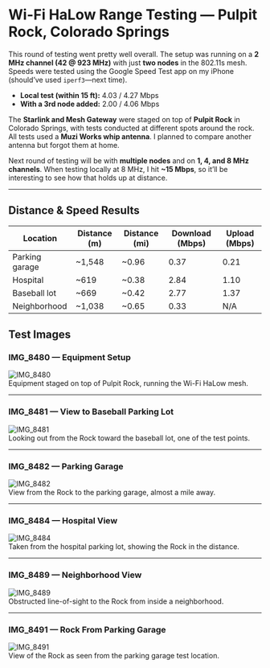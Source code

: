 # Wi-Fi HaLow Range Testing — Pulpit Rock, Colorado Springs

This round of testing went pretty well overall. The setup was running on a **2 MHz channel (42 @ 923 MHz)** with just **two nodes** in the 802.11s mesh. Speeds were tested using the Google Speed Test app on my iPhone (should’ve used `iperf3`—next time).  

- **Local test (within 15 ft):** 4.03 / 4.27 Mbps  
- **With a 3rd node added:** 2.00 / 4.06 Mbps  

The **Starlink and Mesh Gateway** were staged on top of **Pulpit Rock** in Colorado Springs, with tests conducted at different spots around the rock. All tests used a **Muzi Works whip antenna**. I planned to compare another antenna but forgot them at home.  

Next round of testing will be with **multiple nodes** and on **1, 4, and 8 MHz channels**. When testing locally at 8 MHz, I hit **~15 Mbps**, so it’ll be interesting to see how that holds up at distance.

---

## Distance & Speed Results

| Location        | Distance (m) | Distance (mi) | Download (Mbps) | Upload (Mbps) |
|-----------------|--------------|---------------|-----------------|---------------|
| Parking garage  | ~1,548       | ~0.96         | 0.37            | 0.21          |
| Hospital        | ~619         | ~0.38         | 2.84            | 1.10          |
| Baseball lot    | ~669         | ~0.42         | 2.77            | 1.37          |
| Neighborhood    | ~1,038       | ~0.65         | 0.33            | N/A           |

## Test Images

### IMG_8480 — Equipment Setup
![IMG_8480](./pics/IMG_8480.jpg)  
Equipment staged on top of Pulpit Rock, running the Wi-Fi HaLow mesh.

---

### IMG_8481 — View to Baseball Parking Lot
![IMG_8481](./pics/IMG_8481.jpg)  
Looking out from the Rock toward the baseball lot, one of the test points.

---

### IMG_8482 — Parking Garage
![IMG_8482](./pics/IMG_8482.jpg)  
View from the Rock to the parking garage, almost a mile away.

---

### IMG_8484 — Hospital View
![IMG_8484](./pics/IMG_8484.jpg)  
Taken from the hospital parking lot, showing the Rock in the distance.

---

### IMG_8489 — Neighborhood View
![IMG_8489](./pics/IMG_8489.jpg)  
Obstructed line-of-sight to the Rock from inside a neighborhood.

---

### IMG_8491 — Rock From Parking Garage
![IMG_8491](./pics/IMG_8491.jpg)  
View of the Rock as seen from the parking garage test location.